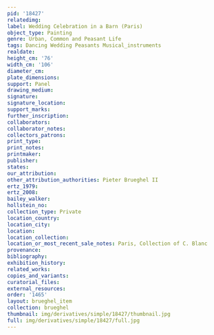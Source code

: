 ```yaml
---
pid: '18427'
relatedimg: 
label: Wedding Celebration in a Barn (Paris)
object_type: Painting
genre: Urban, Common and Peasant Life
tags: Dancing Wedding Peasants Musical_instruments
realdate: 
height_cm: '76'
width_cm: '106'
diameter_cm: 
plate_dimensions: 
support: Panel
drawing_medium: 
signature: 
signature_location: 
support_marks: 
further_inscription: 
collaborators: 
collaborator_notes: 
collectors_patrons: 
print_type: 
print_notes: 
printmaker: 
publisher: 
states: 
our_attribution: 
other_attribution_authorities: Pieter Brueghel II
ertz_1979: 
ertz_2008: 
bailey_walker: 
hollstein_no: 
collection_type: Private
location_country: 
location_city: 
location: 
location_collection: 
location_or_most_recent_sale_notes: Paris, Collection of C. Blanc
provenance: 
bibliography: 
exhibition_history: 
related_works: 
copies_and_variants: 
curatorial_files: 
external_resources: 
order: '1465'
layout: brueghel_item
collection: brueghel
thumbnail: img/derivatives/simple/18427/thumbnail.jpg
full: img/derivatives/simple/18427/full.jpg
---
```

